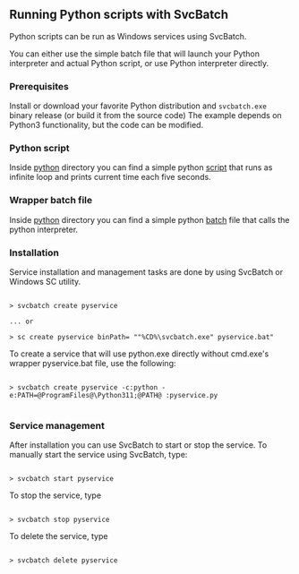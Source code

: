 ## Running Python scripts with SvcBatch

Python scripts can be run as Windows services using SvcBatch.


You can either use the simple batch file that will
launch your Python interpreter and actual Python script,
or use Python interpreter directly.


### Prerequisites

Install or download your favorite Python distribution
and `svcbatch.exe` binary release (or build it from the source code)
The example depends on Python3 functionality, but the code can be modified.


### Python script

Inside [python](python/) directory you can find a
simple python [script](python/pyservice.py)
that runs as infinite loop and prints current time
each five seconds.


### Wrapper batch file

Inside [python](python/) directory you can find a
simple python [batch](python/pyservice.bat) file
that calls the python interpreter.



### Installation

Service installation and management tasks are done
by using SvcBatch or Windows SC utility.


```no-highlight

> svcbatch create pyservice

... or

> sc create pyservice binPath= ""%CD%\svcbatch.exe" pyservice.bat"

```

To create a service that will use python.exe directly
without cmd.exe's wrapper pyservice.bat file, use the following:

```no-highlight

> svcbatch create pyservice -c:python -e:PATH=@ProgramFiles@\Python311;@PATH@ :pyservice.py


```


### Service management

After installation you can use SvcBatch to start or stop the service.
To manually start the service using SvcBatch, type:


```no-highlight

> svcbatch start pyservice

```

To stop the service, type

```no-highlight

> svcbatch stop pyservice

```

To delete the service, type

```no-highlight

> svcbatch delete pyservice

```

